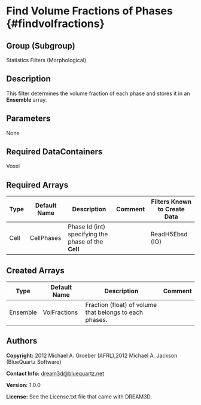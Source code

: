 Find Volume Fractions of Phases {#findvolfractions}
======


## Group (Subgroup) ##

Statistics Filters (Morphological)



## Description ##
This filter determines the volume fraction of each phase and stores it in an **Ensemble** array.


## Parameters ##
None 

## Required DataContainers ##
Voxel

## Required Arrays ##

| Type | Default Name | Description | Comment | Filters Known to Create Data |
|------|--------------|-------------|---------|-----|
| Cell | CellPhases | Phase Id (int) specifying the phase of the **Cell**| | ReadH5Ebsd (IO) |

## Created Arrays ##

| Type | Default Name | Description | Comment |
|------|--------------|-------------|---------|
| Ensemble | VolFractions | Fraction (float) of volume that belongs to each phases. |  |

## Authors ##

**Copyright:** 2012 Michael A. Groeber (AFRL),2012 Michael A. Jackson (BlueQuartz Software)

**Contact Info:** dream3d@bluequartz.net

**Version:** 1.0.0

**License:**  See the License.txt file that came with DREAM3D.



